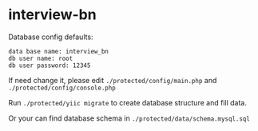 interview-bn
============

Database config defaults:
```
data base name: interview_bn
db user name: root
db user password: 12345
```

If need change it, please edit `./protected/config/main.php` and `./protected/config/console.php`


Run `./protected/yiic migrate` to create database structure and fill data.

Or your can find database schema in `./protected/data/schema.mysql.sql`